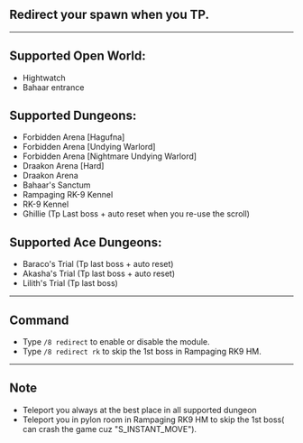 ## Redirect your spawn when you TP.

---

## Supported Open World:
* Hightwatch
* Bahaar entrance 

## Supported Dungeons:
* Forbidden Arena [Hagufna]
* Forbidden Arena [Undying Warlord]
* Forbidden Arena [Nightmare Undying Warlord]
* Draakon Arena [Hard]
* Draakon Arena
* Bahaar's Sanctum
* Rampaging RK-9 Kennel
* RK-9 Kennel
* Ghillie (Tp Last boss + auto reset when you re-use the scroll)

## Supported Ace Dungeons:
* Baraco's Trial (Tp last boss + auto reset)
* Akasha's Trial (Tp last boss + auto reset)
* Lilith's Trial (Tp last boss)
---

## Command
* Type `/8 redirect` to enable or disable the module.
* Type `/8 redirect rk` to skip the 1st boss in Rampaging RK9 HM.
---

## Note
* Teleport you always at the best place in all supported dungeon 
* Teleport you in pylon room in Rampaging RK9 HM to skip the 1st boss( can crash the game cuz "S_INSTANT_MOVE").

